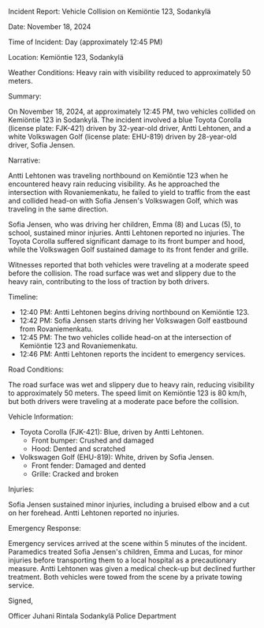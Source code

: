 Incident Report: Vehicle Collision on Kemiöntie 123, Sodankylä

Date: November 18, 2024

Time of Incident: Day (approximately 12:45 PM)

Location: Kemiöntie 123, Sodankylä

Weather Conditions: Heavy rain with visibility reduced to approximately 50 meters.

Summary:

On November 18, 2024, at approximately 12:45 PM, two vehicles collided on Kemiöntie 123 in Sodankylä. The incident involved a blue Toyota Corolla (license plate: FJK-421) driven by 32-year-old driver, Antti Lehtonen, and a white Volkswagen Golf (license plate: EHU-819) driven by 28-year-old driver, Sofia Jensen.

Narrative:

Antti Lehtonen was traveling northbound on Kemiöntie 123 when he encountered heavy rain reducing visibility. As he approached the intersection with Rovaniemenkatu, he failed to yield to traffic from the east and collided head-on with Sofia Jensen's Volkswagen Golf, which was traveling in the same direction.

Sofia Jensen, who was driving her children, Emma (8) and Lucas (5), to school, sustained minor injuries. Antti Lehtonen reported no injuries. The Toyota Corolla suffered significant damage to its front bumper and hood, while the Volkswagen Golf sustained damage to its front fender and grille.

Witnesses reported that both vehicles were traveling at a moderate speed before the collision. The road surface was wet and slippery due to the heavy rain, contributing to the loss of traction by both drivers.

Timeline:

* 12:40 PM: Antti Lehtonen begins driving northbound on Kemiöntie 123.
* 12:42 PM: Sofia Jensen starts driving her Volkswagen Golf eastbound from Rovaniemenkatu.
* 12:45 PM: The two vehicles collide head-on at the intersection of Kemiöntie 123 and Rovaniemenkatu.
* 12:46 PM: Antti Lehtonen reports the incident to emergency services.

Road Conditions:

The road surface was wet and slippery due to heavy rain, reducing visibility to approximately 50 meters. The speed limit on Kemiöntie 123 is 80 km/h, but both drivers were traveling at a moderate pace before the collision.

Vehicle Information:

* Toyota Corolla (FJK-421): Blue, driven by Antti Lehtonen.
	+ Front bumper: Crushed and damaged
	+ Hood: Dented and scratched
* Volkswagen Golf (EHU-819): White, driven by Sofia Jensen.
	+ Front fender: Damaged and dented
	+ Grille: Cracked and broken

Injuries:

Sofia Jensen sustained minor injuries, including a bruised elbow and a cut on her forehead. Antti Lehtonen reported no injuries.

Emergency Response:

Emergency services arrived at the scene within 5 minutes of the incident. Paramedics treated Sofia Jensen's children, Emma and Lucas, for minor injuries before transporting them to a local hospital as a precautionary measure. Antti Lehtonen was given a medical check-up but declined further treatment. Both vehicles were towed from the scene by a private towing service.

Signed,

Officer Juhani Rintala
Sodankylä Police Department